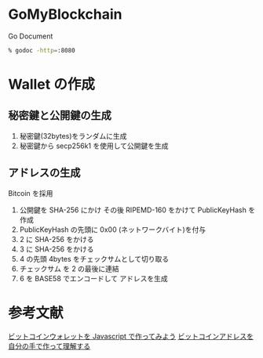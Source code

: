 # GoMyBlockchain

Go Document

```zsh
% godoc -http=:8080
```

# Wallet の作成

## 秘密鍵と公開鍵の生成

1. 秘密鍵(32bytes)をランダムに生成
2. 秘密鍵から secp256k1 を使用して公開鍵を生成

## アドレスの生成

Bitcoin を採用

1. 公開鍵を SHA-256 にかけ その後 RIPEMD-160 をかけて PublicKeyHash を作成
2. PublicKeyHash の先頭に 0x00 (ネットワークバイト)を付与
3. 2 に SHA-256 をかける
4. 3 に SHA-256 をかける
5. 4 の先頭 4bytes をチェックサムとして切り取る
6. チェックサム を 2 の最後に連結
7. 6 を BASE58 でエンコードして アドレスを生成

# 参考文献

[ビットコインウォレットを Javascript で作ってみよう](https://note.com/strictlyes/n/n5432a4c5bd36)
[ビットコインアドレスを自分の手で作って理解する](https://nevertoolate.hatenablog.jp/entry/2020/04/02/060000)
